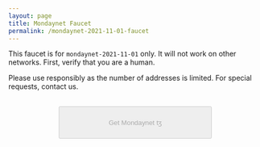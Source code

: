 ```yaml
---
layout: page
title: Mondaynet Faucet
permalink: /mondaynet-2021-11-01-faucet
---
```


This faucet is for `mondaynet-2021-11-01` only. It will not work on other networks. First, verify that you are a human.

Please use responsibly as the number of addresses is limited. For special requests, contact us.

<script src='https://www.google.com/recaptcha/api.js'></script>
<script src='https://cdnjs.cloudflare.com/ajax/libs/jquery/3.3.1/jquery.min.js'></script>

<form id="faucet_form" mathod="POST" action='https://faucet.mondaynet-2021-11-01.teztnets.xyz'>
    <div>
        <div class="g-recaptcha" data-sitekey="6LcARlgbAAAAAHfqADFawmaQ5U4dceyrdMi1Rtpj" data-callback="captchaDone"></div>
        <br/>
        <button id="gettz" style='display: block; margin: 0 auto; width: 304px; height: 64px;' disabled=true>Get Mondaynet ꜩ</button>
    </div>
</form>

<script>
function captchaDone(response) {
  $("#gettz").prop('disabled',false); $("#gettz").addClass('btn-b');
}

//https://stackoverflow.com/a/6960586/207209
$("#faucet_form").submit(function(e){
  e.preventDefault();
  $("#gettz").prop('disabled',true); $("#gettz").removeClass('btn-b');
  var form = $(this);
  var url = form.attr('action');

  $.ajax({
    type: "POST",
    url: url,
    data: form.serialize(), // serializes the form's elements.
    success: function(data)
    {
      alert(data);
    }
  });
});
</script>
